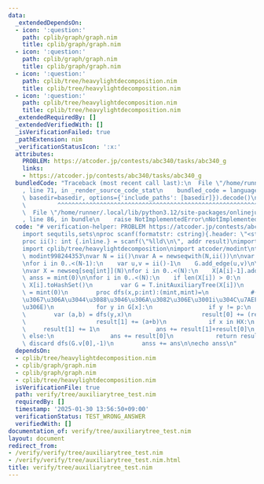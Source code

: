 ```yaml
---
data:
  _extendedDependsOn:
  - icon: ':question:'
    path: cplib/graph/graph.nim
    title: cplib/graph/graph.nim
  - icon: ':question:'
    path: cplib/graph/graph.nim
    title: cplib/graph/graph.nim
  - icon: ':question:'
    path: cplib/tree/heavylightdecomposition.nim
    title: cplib/tree/heavylightdecomposition.nim
  - icon: ':question:'
    path: cplib/tree/heavylightdecomposition.nim
    title: cplib/tree/heavylightdecomposition.nim
  _extendedRequiredBy: []
  _extendedVerifiedWith: []
  _isVerificationFailed: true
  _pathExtension: nim
  _verificationStatusIcon: ':x:'
  attributes:
    PROBLEM: https://atcoder.jp/contests/abc340/tasks/abc340_g
    links:
    - https://atcoder.jp/contests/abc340/tasks/abc340_g
  bundledCode: "Traceback (most recent call last):\n  File \"/home/runner/.local/lib/python3.12/site-packages/onlinejudge_verify/documentation/build.py\"\
    , line 71, in _render_source_code_stat\n    bundled_code = language.bundle(stat.path,\
    \ basedir=basedir, options={'include_paths': [basedir]}).decode()\n          \
    \         ^^^^^^^^^^^^^^^^^^^^^^^^^^^^^^^^^^^^^^^^^^^^^^^^^^^^^^^^^^^^^^^^^^^^^^^^^^^^^^^^^\n\
    \  File \"/home/runner/.local/lib/python3.12/site-packages/onlinejudge_verify/languages/nim.py\"\
    , line 86, in bundle\n    raise NotImplementedError\nNotImplementedError\n"
  code: "# verification-helper: PROBLEM https://atcoder.jp/contests/abc340/tasks/abc340_g\n\
    import sequtils,sets\nproc scanf(formatstr: cstring){.header: \"<stdio.h>\", varargs.}\n\
    proc ii(): int {.inline.} = scanf(\"%lld\\n\", addr result)\nimport cplib/graph/graph\n\
    import cplib/tree/heavylightdecomposition\nimport atcoder/modint\ntype mint =\
    \ modint998244353\nvar N = ii()\nvar A = newseqwith(N,ii())\n\nvar G = initUnWeightedUnDirectedGraph(N)\n\
    \nfor i in 0..<(N-1):\n    var u,v = ii()-1\n    G.add_edge(u,v)\n\nvar T = G.initHld(0)\n\
    \nvar X = newseq[seq[int]](N)\nfor i in 0..<(N):\n    X[A[i]-1].add(i)\n\nvar\
    \ anss = mint(0)\n\nfor i in 0..<(N):\n    if len(X[i]) > 0:\n        var HX =\
    \ X[i].toHashSet()\n        var G = T.initAuxiliaryTree(X[i])\n        var ans\
    \ = mint(0)\n        proc dfs(x,p:int):(mint,mint)=\n            #(i\u304C\u7AEF\
    \u3067\u306A\u3044\u3088\u3046\u306A\u3082\u306E\u3001i\u304C\u7AEF\u306E\u3082\
    \u306E)\n            for y in G[x]:\n                if y != p:\n            \
    \        var (a,b) = dfs(y,x)\n                    result[0] += (result[0]+result[1])*(a+b)\n\
    \                    result[1] += (a+b)\n            if x in HX:\n           \
    \     result[1] += 1\n                ans += result[1]+result[0]\n           \
    \ else:\n                ans += result[0]\n            return result\n       \
    \ discard dfs(G.v[0],-1)\n        anss += ans\n\necho anss\n"
  dependsOn:
  - cplib/tree/heavylightdecomposition.nim
  - cplib/graph/graph.nim
  - cplib/graph/graph.nim
  - cplib/tree/heavylightdecomposition.nim
  isVerificationFile: true
  path: verify/tree/auxiliarytree_test.nim
  requiredBy: []
  timestamp: '2025-01-30 13:56:50+09:00'
  verificationStatus: TEST_WRONG_ANSWER
  verifiedWith: []
documentation_of: verify/tree/auxiliarytree_test.nim
layout: document
redirect_from:
- /verify/verify/tree/auxiliarytree_test.nim
- /verify/verify/tree/auxiliarytree_test.nim.html
title: verify/tree/auxiliarytree_test.nim
---
```

